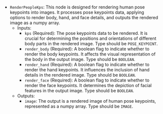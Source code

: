 - `RenderPeopleKps`: This node is designed for rendering human pose keypoints into images. It processes pose keypoints data, applying options to render body, hand, and face details, and outputs the rendered image as a numpy array.
    - Inputs:
        - `kps` (Required): The pose keypoints data to be rendered. It is crucial for determining the positions and orientations of different body parts in the rendered image. Type should be `POSE_KEYPOINT`.
        - `render_body` (Required): A boolean flag to indicate whether to render the body keypoints. It affects the visual representation of the body in the output image. Type should be `BOOLEAN`.
        - `render_hand` (Required): A boolean flag to indicate whether to render the hand keypoints. It influences the inclusion of hand details in the rendered image. Type should be `BOOLEAN`.
        - `render_face` (Required): A boolean flag to indicate whether to render the face keypoints. It determines the depiction of facial features in the output image. Type should be `BOOLEAN`.
    - Outputs:
        - `image`: The output is a rendered image of human pose keypoints, represented as a numpy array. Type should be `IMAGE`.
